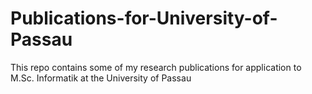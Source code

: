 # Publications-for-University-of-Passau
This repo contains some of my research publications for application to M.Sc. Informatik at the University of Passau
